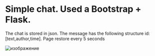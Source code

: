 <h1>Simple chat. Used a Bootstrap + Flask.</h1>
The chat is stored in json. The message has the following structure id: [text,author,time]. Page restore every 5 seconds

![изображение](https://github.com/Kamenshick/Flask-chat/assets/72657427/c7b67c81-27d8-4cdf-bef1-21f2c4e39e5c)

